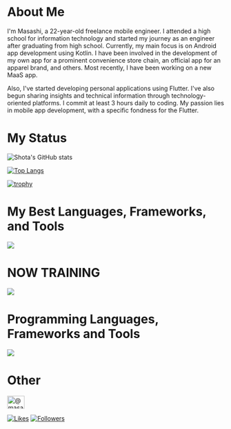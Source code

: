 # About Me

I'm Masashi, a 22-year-old freelance mobile engineer. I attended a high school for information technology and started my journey as an engineer after graduating from high school. Currently, my main focus is on Android app development using Kotlin. I have been involved in the development of my own app for a prominent convenience store chain, an official app for an apparel brand, and others. Most recently, I have been working on a new MaaS app.

Also, I've started developing personal applications using Flutter. I've also begun sharing insights and technical information through technology-oriented platforms. I commit at least 3 hours daily to coding. My passion lies in mobile app development, with a specific fondness for the Flutter.

# My Status

![Shota's GitHub stats](https://github-readme-stats.vercel.app/api?username=mnengineer&show_icons=true&theme=vue-dark)

[![Top Langs](https://github-readme-stats.vercel.app/api/top-langs/?username=mnengineer&layout=compact&theme=vue-dark)](https://github.com/anuraghazra/github-readme-stats)

[![trophy](https://github-profile-trophy.vercel.app/?username=mnengineer&theme=discord)](https://github.com/ryo-ma/github-profile-trophy)

# My Best Languages, Frameworks, and Tools

<img src="https://skillicons.dev/icons?i=kotlin,java,flutter,dart,androidstudio,vscode,github" />

# NOW TRAINING

<img src="https://skillicons.dev/icons?i=flutter,dart,firebase" />

# Programming Languages, Frameworks and Tools

<img src="https://skillicons.dev/icons?i=html,css,js,angular,vue,express,spring,postgresql,sqlite,mysql,androidstudio,vscode,github,firebase,figma,docker" />

# Other
<p align="left">
<a href="https://medium.com/@masashiii" target="blank"><img align="center" src="https://raw.githubusercontent.com/rahuldkjain/github-profile-readme-generator/master/src/images/icons/Social/medium.svg" alt="@masashiii" height="30" width="40" /></a>
</p>

[![Likes](https://badgen.org/img/zenn/masashiii/likes?style=flat)](https://zenn.dev/masashiii)
[![Followers](https://badgen.org/img/zenn/masashiii/followers?style=flat)](https://zenn.dev/masashiii)  
